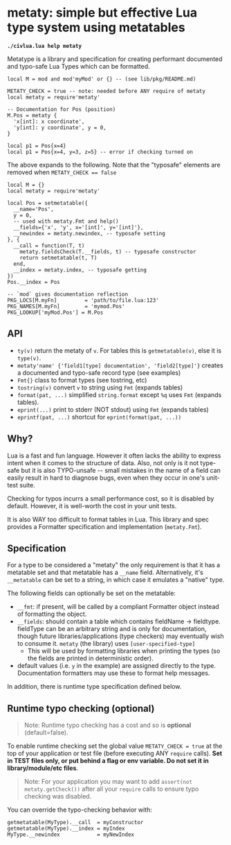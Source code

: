 # metaty: simple but effective Lua type system using metatables

**`./civlua.lua help metaty`**

Metatype is a library and specification for creating performant documented and
typo-safe Lua Types which can be formatted.

```
local M = mod and mod'myMod' or {} -- (see lib/pkg/README.md)

METATY_CHECK = true -- note: needed before ANY require of metaty
local metaty = require'metaty'

-- Documentation for Pos (position)
M.Pos = metaty {
  'x[int]: x coordinate',
  'y[int]: y coordinate', y = 0,
}

local p1 = Pos{x=4}
local p1 = Pos{x=4, y=3, z=5} -- error if checking turned on
```

The above expands to the following. Note that the "typosafe" elements
are removed when `METATY_CHECK == false`
```
local M = {}
local metaty = require'metaty'

local Pos = setmetatable({
  __name='Pos',
  y = 0,
  -- used with metaty.Fmt and help()
  __fields={'x', 'y', x='[int]', y='[int]'},
  __newindex = metaty.newindex, -- typosafe setting
}, {
  __call = function(T, t)
    metaty.fieldsCheck(T.__fields, t) -- typosafe constructor
    return setmetatable(t, T)
  end,
  __index = metaty.index, -- typosafe getting
})
Pos.__index = Pos

-- `mod` gives documentation reflection
PKG_LOCS[M.myFn]         = 'path/to/file.lua:123'
PKG_NAMES[M.myFn]        = 'mymod.Pos'
PKG_LOOKUP['myMod.Pos'] = M.Pos
```

## API

* `ty(v)` return the metaty of `v`. For tables this is `getmetatable(v)`,
  else it is `type(v)`.
* `metaty'name' {'field1[type] documentation', 'field2[type]'}`
  creates a documented and typo-safe record type (see examples)
* `Fmt{}` class to format types (see tostring, etc)
* `tostring(v)` convert `v` to string using `Fmt` (expands tables)
* `format(pat, ...)` simplified `string.format` except `%q` uses `Fmt` (expands
  tables).
* `eprint(...)` print to stderr (NOT stdout) using `Fmt` (expands tables)
* `eprintf(pat, ...)` shortcut for `eprint(format(pat, ...))`

## Why?

Lua is a fast and fun language. However it often lacks the ability to express
intent when it comes to the structure of data. Also, not only is it not
type-safe but it is also TYPO-unsafe -- small mistakes in the name of a field
can easily result in hard to diagnose bugs, even when they occur in one's
unit-test suite.

Checking for typos incurrs a small performance cost, so it is disabled by
default. However, it is well-worth the cost in your unit tests.

It is also WAY too difficult to format tables in Lua. This library and spec
provides a Formatter specification and implementation (`metaty.Fmt`).

## Specification
For a type to be considered a "metaty" the only requirement is that it has a
metatable set and that metatable has a `__name` field. Alternatively, it's
`__metatable` can be set to a string, in which case it emulates a "native" type.

The following fields can optionally be set on the metatable:

* `__fmt`: if present, will be called by a compliant Formatter object instead
  of formatting the object.
* `__fields`: should contain a table which contains fieldName -> fieldtype.
  fieldType can be an arbitrary string and is only for documentation, though
  future libraries/applications (type checkers) may eventually wish to consume
  it. `metaty` (the library) uses `[user-specified-type]`
  * This will be used by formatting libraries when printing the types
    (so the fields are printed in deterministic order).
* default values (i.e. `y` in the example) are assigned directly to the type.
  Documentation formatters may use these to format help messages.

In addition, there is runtime type specification defined below.

## Runtime typo checking (optional)

> Note: Runtime typo checking has a cost and so is **optional**
> (default=false).

To enable runtime checking set the global value `METATY_CHECK = true` at
the top of your application or test file (before executing ANY `require` calls).
**Set in TEST files only, or put behind a flag or env variable. Do not set it in
library/module/etc files**.

> Note: For your application you may want to add `assert(not metaty.getCheck())`
> after all your `require` calls to ensure typo checking was disabled.

You can override the typo-checking behavior with:

```
getmetatable(MyType).__call  = myConstructor
getmetatable(MyType).__index = myIndex
MyType.__newindex            = myNewIndex
```
